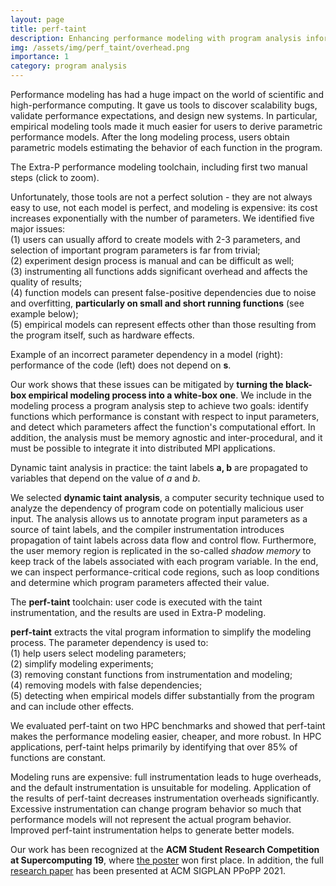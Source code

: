 ```yaml
---
layout: page
title: perf-taint
description: Enhancing performance modeling with program analysis information.
img: /assets/img/perf_taint/overhead.png
importance: 1
category: program analysis
---
```


Performance modeling has had a huge impact on the world of scientific and high-performance computing.
It gave us tools to discover scalability bugs, validate performance expectations, and design new systems.
In particular, empirical modeling tools made it much easier for users to derive parametric performance
models. After the long modeling process, users obtain parametric models estimating the behavior
of each function in the program.

<div class="img-magnifier-container" style="vertical-align:middle; text-align:center">
    <a href="/assets/img/perf_taint/modeling_framework.png">
      <img class="img-fluid rounded z-depth-1" src="{{ '/assets/img/perf_taint/modeling_framework.png' | relative_url }}" alt="" title="Performance modeling framework."/>
    </a>
</div>
<div class="caption">
  The Extra-P performance modeling toolchain, including first two manual steps (click to zoom).
</div>

Unfortunately, those tools are not a perfect solution - they are not always easy to use,
not each model is perfect, and modeling is expensive: its cost increases exponentially with the number of parameters.
We identified five major issues:  
(1) users can usually afford to create models with 2-3 parameters, and selection of important program parameters is far from trivial;  
(2) experiment design process is manual and can be difficult as well;  
(3) instrumenting all functions adds significant overhead and affects the quality of results;  
(4) function models can present false-positive dependencies due to noise and overfitting,
**particularly on small and short running functions** (see example below);  
(5) empirical models can represent effects other than those resulting from the program itself, such as hardware effects.

<div class="row justify-content-sm-center align-items-center">
  <div class="col-sm-8 mt-3 mt-md-0">
    <a href="/assets/img/perf_taint/false_model_code.png">
      <img class="img-fluid rounded z-depth-1" src="{{ '/assets/img/perf_taint/false_model_code.png' | relative_url }}" alt="" title="Performance modeling framework."/>
    </a>
  </div>
  <div class="col-sm-4 mt-3 mt-md-0">
    <a href="/assets/img/perf_taint/false_model.png">
      <img class="img-fluid rounded z-depth-1" src="{{ '/assets/img/perf_taint/false_model.png' | relative_url }}" alt="" title="Performance modeling framework."/>
    </a>
  </div>
</div>
<div class="caption">
  Example of an incorrect parameter dependency in a model (right): performance of the code (left) does not depend on <b>s</b>.
</div>

Our work shows that these issues can be mitigated by **turning the black-box empirical
modeling process into a white-box one**. We include in the modeling process a program analysis step
to achieve two goals: identify functions which performance is constant with respect to input parameters,
and detect which parameters affect the function's computational effort. In addition, the analysis must be memory agnostic
and inter-procedural, and it must be possible to integrate it into distributed MPI applications.

<div class="img-magnifier-container" style="vertical-align:middle; text-align:center">
    <a href="/assets/img/perf_taint/taint_analysis.png">
      <img class="img-fluid rounded z-depth-1" src="{{ '/assets/img/perf_taint/taint_analysis.png' | relative_url }}" alt="" title="Dynamic taint analysis."/>
    </a>
</div>
<div class="caption">
  Dynamic taint analysis in practice: the taint labels <b>a, b</b> are propagated to variables that depend on the value of <em>a</em> and <em>b</em>.
</div>

We selected **dynamic taint analysis**, a computer security technique used to analyze the dependency
of program code on potentially malicious user input.
The analysis allows us to annotate program input parameters as a source of taint labels, and the
compiler instrumentation introduces propagation of taint labels across data flow and control flow.
Furthermore, the user memory region is replicated in the
so-called _shadow memory_ to keep track of the labels associated with each program variable.
In the end, we can inspect performance-critical code regions, such as loop conditions
and determine which program parameters affected their value.

<div class="img-magnifier-container" style="vertical-align:middle; text-align:center">
    <a href="/assets/img/perf_taint/perf_taint.png">
      <img class="img-fluid rounded z-depth-1" src="{{ '/assets/img/perf_taint/perf_taint.png' | relative_url }}" alt="" title="perf-taint."/>
    </a>
</div>
<div class="caption">
  The <b>perf-taint</b> toolchain: user code is executed with the taint instrumentation, and the results are used in Extra-P modeling.
</div>

**perf-taint** extracts the vital program information to simplify the modeling process.
The parameter dependency is used to:  
(1) help users select modeling parameters;  
(2) simplify modeling experiments;  
(3) removing constant functions from instrumentation and modeling;  
(4) removing models with false dependencies;  
(5) detecting when empirical models differ substantially from the program and can include other effects.

We evaluated perf-taint on two HPC benchmarks and showed that perf-taint makes the performance
modeling easier, cheaper, and more robust.
In HPC applications, perf-taint helps primarily by identifying that over 85% of functions are constant.

<div class="img-magnifier-container" style="vertical-align:middle; text-align:center">
    <a href="/assets/img/perf_taint/overhead.png">
      <img class="img-fluid rounded z-depth-1" src="{{ '/assets/img/perf_taint/overhead.png' | relative_url }}" alt="" title="Instrumentation overhead."/>
    </a>
</div>
<div class="caption">
  Modeling runs are expensive: full instrumentation leads to huge overheads, and the default instrumentation is unsuitable for modeling.
  Application of the results of perf-taint decreases instrumentation overheads significantly.
</div>

<div class="img-magnifier-container" style="vertical-align:middle; text-align:center">
    <a href="/assets/img/perf_taint/intrusion.png">
      <img class="img-fluid rounded z-depth-1" src="{{ '/assets/img/perf_taint/intrusion.png' | relative_url }}" alt="" title="Instrumentation intrusion."/>
    </a>
</div>
<div class="caption">
  Excessive instrumentation can change program behavior so much that performance models will not represent
the actual program behavior. Improved perf-taint instrumentation helps to generate better models.
</div>

Our work has been recognized at the **ACM Student Research Competition at Supercomputing 19**,
where [the poster](/publications#2019perftaint) won first place.
In addition, the full [research paper](/publications#2021perftaint) has been presented at ACM SIGPLAN PPoPP 2021.

